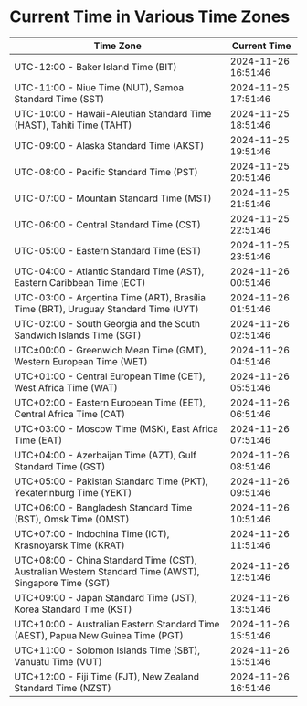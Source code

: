 # Current Time in Various Time Zones

| Time Zone | Current Time |
|-----------|--------------|
| UTC-12:00 - Baker Island Time (BIT) | 2024-11-26 16:51:46 |
| UTC-11:00 - Niue Time (NUT), Samoa Standard Time (SST) | 2024-11-25 17:51:46 |
| UTC-10:00 - Hawaii-Aleutian Standard Time (HAST), Tahiti Time (TAHT) | 2024-11-25 18:51:46 |
| UTC-09:00 - Alaska Standard Time (AKST) | 2024-11-25 19:51:46 |
| UTC-08:00 - Pacific Standard Time (PST) | 2024-11-25 20:51:46 |
| UTC-07:00 - Mountain Standard Time (MST) | 2024-11-25 21:51:46 |
| UTC-06:00 - Central Standard Time (CST) | 2024-11-25 22:51:46 |
| UTC-05:00 - Eastern Standard Time (EST) | 2024-11-25 23:51:46 |
| UTC-04:00 - Atlantic Standard Time (AST), Eastern Caribbean Time (ECT) | 2024-11-26 00:51:46 |
| UTC-03:00 - Argentina Time (ART), Brasília Time (BRT), Uruguay Standard Time (UYT) | 2024-11-26 01:51:46 |
| UTC-02:00 - South Georgia and the South Sandwich Islands Time (SGT) | 2024-11-26 02:51:46 |
| UTC±00:00 - Greenwich Mean Time (GMT), Western European Time (WET) | 2024-11-26 04:51:46 |
| UTC+01:00 - Central European Time (CET), West Africa Time (WAT) | 2024-11-26 05:51:46 |
| UTC+02:00 - Eastern European Time (EET), Central Africa Time (CAT) | 2024-11-26 06:51:46 |
| UTC+03:00 - Moscow Time (MSK), East Africa Time (EAT) | 2024-11-26 07:51:46 |
| UTC+04:00 - Azerbaijan Time (AZT), Gulf Standard Time (GST) | 2024-11-26 08:51:46 |
| UTC+05:00 - Pakistan Standard Time (PKT), Yekaterinburg Time (YEKT) | 2024-11-26 09:51:46 |
| UTC+06:00 - Bangladesh Standard Time (BST), Omsk Time (OMST) | 2024-11-26 10:51:46 |
| UTC+07:00 - Indochina Time (ICT), Krasnoyarsk Time (KRAT) | 2024-11-26 11:51:46 |
| UTC+08:00 - China Standard Time (CST), Australian Western Standard Time (AWST), Singapore Time (SGT) | 2024-11-26 12:51:46 |
| UTC+09:00 - Japan Standard Time (JST), Korea Standard Time (KST) | 2024-11-26 13:51:46 |
| UTC+10:00 - Australian Eastern Standard Time (AEST), Papua New Guinea Time (PGT) | 2024-11-26 15:51:46 |
| UTC+11:00 - Solomon Islands Time (SBT), Vanuatu Time (VUT) | 2024-11-26 15:51:46 |
| UTC+12:00 - Fiji Time (FJT), New Zealand Standard Time (NZST) | 2024-11-26 16:51:46 |

